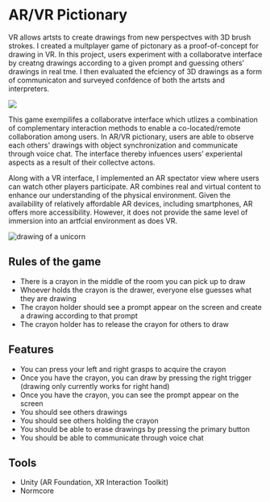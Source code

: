 # AR/VR Pictionary

VR allows artsts to create drawings from
new perspectves with 3D brush strokes.
I created a multplayer game of pictonary
as a proof-of-concept for drawing in VR.
In this project, users experiment with a
collaboratve interface by creatng
drawings according to a given prompt
and guessing others’ drawings in real
tme. I then evaluated the efciency of
3D drawings as a form of communicaton
and surveyed confdence of both the
artsts and interpreters.

![](./vr.gif)

This game exempilifes a collaboratve interface which utlizes a
combination of complementary interaction methods to enable a co-located/remote collaboration among users. In AR/VR pictionary, users are able to observe each others' drawings with object synchronization and communicate through voice chat. The interface thereby infuences
users’ experiental aspects as a result of
their collectve actons.

Along with a VR interface, I implemented an AR spectator view where users can watch other players participate. AR combines real and virtual
content to enhance our understanding of the
physical environment. Given the availability of relatively affordable AR devices, including smartphones, AR offers more accessibility. However, it does not provide the
same level of immersion into an artfcial
environment as does VR.

![drawing of a unicorn](./arview.PNG?raw=true "AR View")

## Rules of the game
- There is a crayon in the middle of the room you can pick up to draw
- Whoever holds the crayon is the drawer, everyone else guesses what they are drawing
- The crayon holder should see a prompt appear on the screen and create a drawing according to that prompt
- The crayon holder has to release the crayon for others to draw


## Features
- You can press your left and right grasps to acquire the crayon
- Once you have the crayon, you can draw by pressing the right trigger (drawing only currently works for right hand)
- Once you have the crayon, you can see the prompt appear on the screen
- You should see others drawings
- You should see others holding the crayon
- You should be able to erase drawings by pressing the primary button
- You should be able to communicate through voice chat

## Tools
- Unity (AR Foundation, XR Interaction Toolkit)
- Normcore


